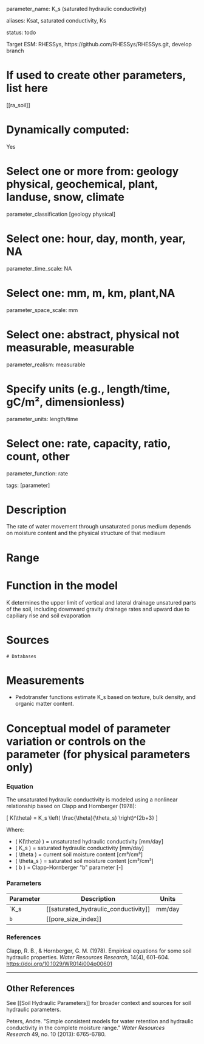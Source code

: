 parameter\_name: K\_s (saturated hydraulic conductivity)

aliases: Ksat, saturated conductivity, Ks

status: todo

Target ESM: RHESSys, https\://github.com/RHESSys/RHESSys.git, develop branch

# If used to create other parameters, list here

[[ra_soil]]

# Dynamically computed:  
Yes

# Select one or more from: geology physical,  geochemical, plant, landuse, snow, climate

parameter\_classification [geology physical]

# Select one: hour, day, month, year, NA

parameter\_time\_scale: NA

# Select one: mm, m, km, plant,NA

parameter\_space\_scale: mm

# Select one: abstract, physical not measurable, measurable

parameter\_realism: measurable

# Specify units (e.g., length/time,  gC/m², dimensionless)

parameter\_units: length/time

# Select one: rate, capacity, ratio, count, other

parameter\_function: rate

tags: [parameter]

# Description

The rate of water movement through unsaturated porus medium depends on moisture content and the physical structure of that mediaum

# Range



# Function in the model

K  determines the upper limit of vertical and lateral drainage unsatured parts of the soil, including downward gravity drainage rates and upward due to capiliary rise and soil evaporation


# Sources

```
# Databases
```

# Measurements
 - Pedotransfer functions estimate K_s based on texture, bulk density, and organic matter content.


# Conceptual model of parameter variation or controls on the parameter  (for physical parameters only)


### Equation

The unsaturated hydraulic conductivity is modeled using a nonlinear relationship based on Clapp and Hornberger (1978):

\[
K(\theta) = K_s \left( \frac{\theta}{\theta_s} \right)^{2b+3}
\]

Where:  
- \( K(\theta) \) = unsaturated hydraulic conductivity [mm/day]  
- \( K_s \) = saturated hydraulic conductivity [mm/day]  
- \( \theta \) = current soil moisture content [cm³/cm³]  
- \( \theta_s \) = saturated soil moisture content [cm³/cm³]  
- \( b \) = Clapp-Hornberger "b" parameter [-]

###  Parameters

| Parameter | Description                          | Units  |
| --------- | ------------------------------------ | ------ |
| `K_s      | [[saturated_hydraulic_conductivity]] | mm/day |
| `b`       | [[pore_size_index]]                  |        |


### References

Clapp, R. B., & Hornberger, G. M. (1978). Empirical equations for some soil hydraulic properties. *Water Resources Research*, 14(4), 601–604. https://doi.org/10.1029/WR014i004p00601

---


## Other References


See [[Soil Hydraulic Parameters]] for broader context and sources for soil hydraulic parameters.


Peters, Andre. "Simple consistent models for water retention and hydraulic conductivity in the complete moisture range." _Water Resources Research_ 49, no. 10 (2013): 6765-6780.